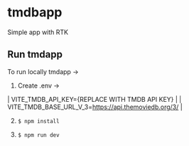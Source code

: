 # tmdbapp
Simple app with RTK

## Run tmdapp
To run locally tmdapp ->

1. Create .env -> 

| VITE_TMDB_API_KEY={REPLACE WITH TMDB API KEY} |
| VITE_TMDB_BASE_URL_V_3=https://api.themoviedb.org/3/ |

2. `$ npm install`

3. `$ npm run dev`